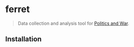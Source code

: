 # ferret

> Data collection and analysis tool for [Politics and War](https://www.politicsandwar.com/).

## Installation

